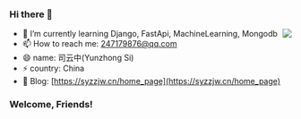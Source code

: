 ### Hi there 👋

<!--
**syz247179876/syz247179876** is a ✨ _special_ ✨ repository because its `README.md` (this file) appears on your GitHub profile.

Here are some ideas to get you started:

- 🔭 I’m currently working on ...
- 🌱 I’m currently learning ...
- 👯 I’m looking to collaborate on ...
- 🤔 I’m looking for help with ...
- 💬 Ask me about ...
- 📫 How to reach me: ...
- 😄 Pronouns: ...
- ⚡ Fun fact: ...
-->

<img align="right" src="https://github-readme-stats.vercel.app/api?username=syz247179876&show_icons=true&hide_title=true">

- 🌱 I’m currently learning Django, FastApi, MachineLearning, Mongodb
- 📫 How to reach me: 247179876@qq.com
- 😄 name: 司云中(Yunzhong Si)
- ⚡ country: China
- 🌱 Blog: [https://syzzjw.cn/home_page](https://syzzjw.cn/home_page)


### Welcome, Friends!
